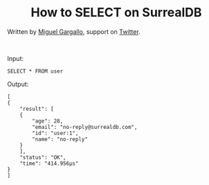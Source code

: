 <br>
  <h1 align="center">How to SELECT on SurrealDB</h1>
<p>
  Written by <a href="https://github.com/miguelgargallo" target="_blank">Miguel Gargallo</a>, support on <a href="https://twitter.com/miguelgargallo" target="_blank">Twitter</a>.
</p>
<br>

Input:

	SELECT * FROM user

Output:

	[
	{
		"result": [
		{
			"age": 28,
			"email": "no-reply@surrealdb.com",
			"id": "user:1",
			"name": "no-reply"
		}
		],
		"status": "OK",
		"time": "414.956µs"
	}
	]

